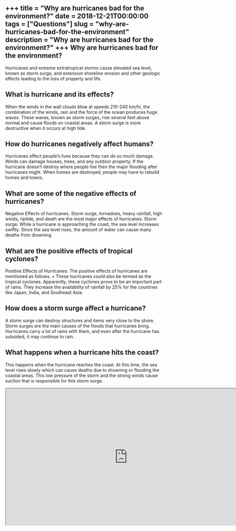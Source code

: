 +++
title = "Why are hurricanes bad for the environment?"
date = 2018-12-21T00:00:00
tags = ["Questions"]
slug = "why-are-hurricanes-bad-for-the-environment"
description = "Why are hurricanes bad for the environment?"
+++
Why are hurricanes bad for the environment?
-------------------------------------------

Hurricanes and extreme extratropical storms cause elevated sea level, known as storm surge, and extensive shoreline erosion and other geologic effects leading to the loss of property and life.

What is hurricane and its effects?
----------------------------------

When the winds in the wall clouds blow at speeds 210-240 km/hr, the combination of the winds, rain and the force of the ocean produces huge waves. These waves, known as storm surges, rise several feet above normal and cause floods on coastal areas. A storm surge is more destructive when it occurs at high tide.

How do hurricanes negatively affect humans?
-------------------------------------------

Hurricanes effect people’s lives because they can do so much damage. Winds can damage houses, trees, and any outdoor property. If the hurricane doesn’t destroy where people live then the major flooding after hurricanes might. When homes are destroyed, people may have to rebuild homes and towns.

What are some of the negative effects of hurricanes?
----------------------------------------------------

Negative Effects of hurricanes. Storm surge, tornadoes, heavy rainfall, high winds, riptide, and death are the most major effects of hurricanes. Storm surge. While a hurricane is approaching the coast, the sea level increases swiftly. Since the sea level rises, the amount of water can cause many deaths from drowning.

What are the positive effects of tropical cyclones?
---------------------------------------------------

Positive Effects of Hurricanes: The positive effects of hurricanes are mentioned as follows. • These hurricanes could also be termed as the tropical cyclones. Apparently, these cyclones prove to be an important part of rains. They increase the availability of rainfall by 25% for the countries like Japan, India, and Southeast Asia.

How does a storm surge affect a hurricane?
------------------------------------------

A storm surge can destroy structures and items very close to the shore. Storm surges are the main causes of the floods that hurricanes bring. Hurricanes carry a lot of rains with them, and even after the hurricane has subsided, it may continue to rain.

What happens when a hurricane hits the coast?
---------------------------------------------

This happens when the hurricane reaches the coast. At this time, the sea level rises slowly which can cause deaths due to drowning or flooding the coastal areas. This low pressure of the storm and the strong winds cause suction that is responsible for this storm surge.

<iframe allow="accelerometer; autoplay; clipboard-write; encrypted-media; gyroscope; picture-in-picture" allowfullscreen="" class="__youtube_prefs__  epyt-is-override  no-lazyload" data-no-lazy="1" data-origheight="433" data-origwidth="770" data-skipgform_ajax_framebjll="" height="433" id="_ytid_86733" loading="lazy" src="https://www.youtube.com/embed/LQKhQ7yc9cI?enablejsapi=1&autoplay=0&cc_load_policy=0&cc_lang_pref=&iv_load_policy=1&loop=0&modestbranding=0&rel=1&fs=1&playsinline=0&autohide=2&theme=dark&color=red&controls=1&" title="YouTube player" width="770"></iframe>